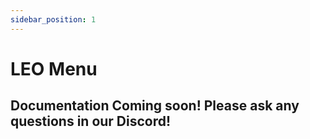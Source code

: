 ```yaml
---
sidebar_position: 1
---
```


# LEO Menu

## Documentation Coming soon! Please ask any questions in our Discord!
